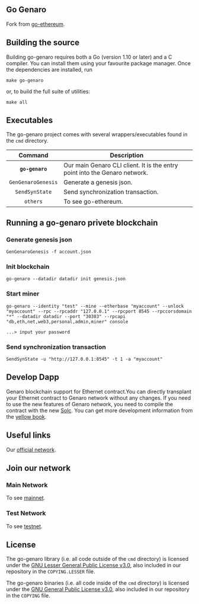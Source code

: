 ## Go Genaro

Fork from [go-ethereum](https://github.com/ethereum/go-ethereum/tree/v1.8.3).

## Building the source

Building go-genaro requires both a Go (version 1.10 or later) and a C compiler.
You can install them using your favourite package manager.
Once the dependencies are installed, run

    make go-genaro

or, to build the full suite of utilities:

    make all

## Executables

The go-genaro project comes with several wrappers/executables found in the `cmd` directory.

| Command    | Description |
|:----------:|-------------|
| **`go-genaro`** | Our main Genaro CLI client. It is the entry point into the Genaro network. |
| `GenGenaroGenesis` | Generate a genesis json. |
| `SendSynState` | Send synchronization transaction. |
| `others` | To see go-ethereum. |

## Running a go-genaro privete blockchain

### Generate genesis json

    GenGenaroGenesis -f account.json

### Init blockchain

    go-genaro --datadir datadir init genesis.json

### Start miner

    go-genaro --identity "test" --mine --etherbase "myaccount" --unlock "myaccount" --rpc --rpcaddr "127.0.0.1" --rpcport 8545 --rpccorsdomain "*" --datadir datadir --port "30303" --rpcapi "db,eth,net,web3,personal,admin,miner" console
    
    ...> input your password

### Send synchronization transaction

    SendSynState -u "http://127.0.0.1:8545" -t 1 -a "myaccount"

## Develop Dapp

Genaro blockchain support for Ethernet contract.You can directly transplant your Ethernet contract to Genaro network without any changes.
If you need to use the new features of Genaro network, you need to compile the contract with the new [Solc](https://github.com/GenaroNetwork/genaro-solidity).
You can get more development information from the [yellow book](https://github.com/GenaroNetwork/genaro-document).

## Useful links
Our [official network](https://genaro.network/).

## Join our network
### Main Network
To see [mainnet](./mainnet).

### Test Network
To see [testnet](./testnet).

## License

The go-genaro library (i.e. all code outside of the `cmd` directory) is licensed under the
[GNU Lesser General Public License v3.0](https://www.gnu.org/licenses/lgpl-3.0.en.html), also
included in our repository in the `COPYING.LESSER` file.

The go-genaro binaries (i.e. all code inside of the `cmd` directory) is licensed under the
[GNU General Public License v3.0](https://www.gnu.org/licenses/gpl-3.0.en.html), also included
in our repository in the `COPYING` file.

